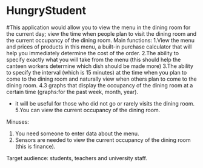 # HungryStudent
#This application would allow you to view the menu in the dining room for the current day; view the time when people plan to visit the dining room and the current occupancy of the dining room.
Main functions:
1.View the menu and prices of products in this menu, a built-in purchase calculator that will help you immediately determine the cost of the order.
2.The ability to specify exactly what you will take from the menu (this should help the canteen workers determine which dish should be made more)
3.The ability to specify the interval (which is 15 minutes) at the time when you plan to come to the dining room and naturally view when others plan to come to the dining room.
4.3 graphs that display the occupancy of the dining room at a certain time (graphs:for the past week, month, year).
* it will be useful for those who did not go or rarely visits the dining room.
5.You can view the current occupancy of the dining room.

Minuses:
1. You need someone to enter data about the menu.
2. Sensors are needed to view the current occupancy of the dining room (this is finance).


Target audience: students, teachers and university staff.
